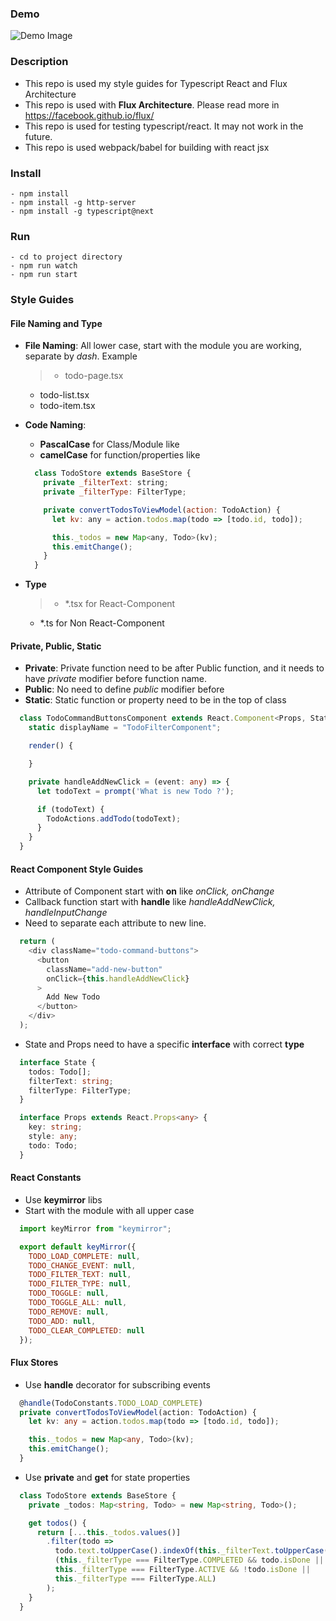 ### Demo

![Demo Image](https://na35jw-bn1305.files.1drv.com/y3mGyswl9w0WeoVT3wMfNx9ykzMNviddrOSKdN3RhXkg6ZAeaN8Jy9kJF3t7Si0r0s1oR_MpOCdYT0ZHIMpfraPR0L7O12xn7AhLm0hlH3DwIk1vHP4SVu1tlxugOe5-8KYuC8IsDHzebrHbVGXPeToaBx56-tjVdpo6T7VlYjtGQQ/react-todo-app.gif?psid=1)

### Description

- This repo is used my style guides for Typescript React and Flux Architecture
- This repo is used with **Flux Architecture**. Please read more in https://facebook.github.io/flux/
- This repo is used for testing typescript/react. It may not work in the future.
- This repo is used webpack/babel for building with react jsx

### Install

```
- npm install
- npm install -g http-server
- npm install -g typescript@next
```

### Run

```
- cd to project directory
- npm run watch
- npm run start
```

### Style Guides

#### File Naming and Type
- **File Naming**: All lower case, start with the module you are working, separate by *dash*. Example
  > - todo-page.tsx
  - todo-list.tsx
  - todo-item.tsx

- **Code Naming**:
  - **PascalCase** for Class/Module like
  - **camelCase** for function/properties like

  ``` js
    class TodoStore extends BaseStore {
      private _filterText: string;
      private _filterType: FilterType;

      private convertTodosToViewModel(action: TodoAction) {
        let kv: any = action.todos.map(todo => [todo.id, todo]);

        this._todos = new Map<any, Todo>(kv);
        this.emitChange();
      }
    }

  ```

- **Type**
  > - *.tsx for React-Component
  - *.ts for Non React-Component

#### Private, Public, Static
- **Private**: Private function need to be after Public function, and it needs to have *private* modifier before function name.
- **Public**: No need to define *public* modifier before
- **Static**: Static function or property need to be in the top of class
``` ts
  class TodoCommandButtonsComponent extends React.Component<Props, State> {
    static displayName = "TodoFilterComponent";

  	render() {

  	}

    private handleAddNewClick = (event: any) => {
      let todoText = prompt('What is new Todo ?');

      if (todoText) {
        TodoActions.addTodo(todoText);
      }
    }
  }
```

#### React Component Style Guides
- Attribute of Component start with **on** like *onClick, onChange*
- Callback function start with **handle** like *handleAddNewClick, handleInputChange*
- Need to separate each attribute to new line.
``` js
  return (
    <div className="todo-command-buttons">
      <button
        className="add-new-button"
        onClick={this.handleAddNewClick}
      >
        Add New Todo
      </button>
    </div>
  );
```
- State and Props need to have a specific **interface** with correct **type**
``` ts
  interface State {
    todos: Todo[];
    filterText: string;
    filterType: FilterType;
  }

  interface Props extends React.Props<any> {
    key: string;
    style: any;
    todo: Todo;
  }
```

#### React Constants
- Use **keymirror** libs
- Start with the module with all upper case

``` js
  import keyMirror from "keymirror";

  export default keyMirror({
    TODO_LOAD_COMPLETE: null,
    TODO_CHANGE_EVENT: null,
    TODO_FILTER_TEXT: null,
    TODO_FILTER_TYPE: null,
    TODO_TOGGLE: null,
    TODO_TOGGLE_ALL: null,
    TODO_REMOVE: null,
    TODO_ADD: null,
    TODO_CLEAR_COMPLETED: null
  });
```

#### Flux Stores
- Use **handle** decorator for subscribing events
``` ts
  @handle(TodoConstants.TODO_LOAD_COMPLETE)
  private convertTodosToViewModel(action: TodoAction) {
    let kv: any = action.todos.map(todo => [todo.id, todo]);

    this._todos = new Map<any, Todo>(kv);
    this.emitChange();
  }
```
- Use **private** and **get** for state properties

``` ts
  class TodoStore extends BaseStore {
    private _todos: Map<string, Todo> = new Map<string, Todo>();

    get todos() {
      return [...this._todos.values()]
        .filter(todo =>
          todo.text.toUpperCase().indexOf(this._filterText.toUpperCase()) >= 0 &&
          (this._filterType === FilterType.COMPLETED && todo.isDone ||
          this._filterType === FilterType.ACTIVE && !todo.isDone ||
          this._filterType === FilterType.ALL)
        );
    }
  }
```
